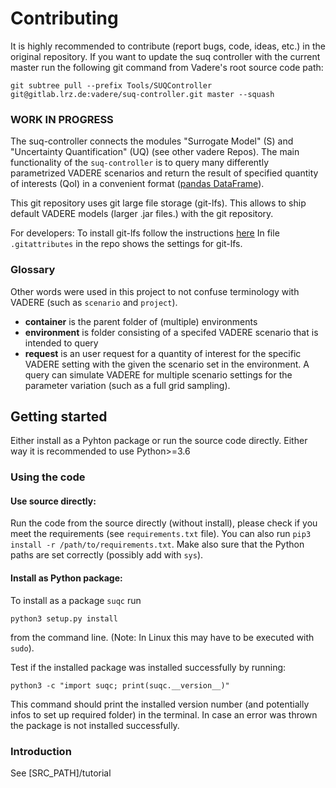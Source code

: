 
# Contributing

It is highly recommended to contribute (report bugs, code, ideas, etc.) in the original repository. If you want to update the suq controller with the current master run the following git command from Vadere's root source code path:

```
git subtree pull --prefix Tools/SUQController git@gitlab.lrz.de:vadere/suq-controller.git master --squash
```


### WORK IN PROGRESS

The suq-controller connects the modules "Surrogate Model" (S) and "Uncertainty Quantification" (UQ) (see other vadere Repos). 
The main functionality of the `suq-controller` is to query many differently parametrized VADERE scenarios and 
return the result of specified quantity of interests (QoI) in a convenient format ([pandas DataFrame](https://pandas.pydata.org/pandas-docs/stable/generated/pandas.DataFrame.html)). 


This git repository uses git large file storage (git-lfs). This allows to ship default VADERE models (larger .jar files.)
with the git repository. 

For developers: To install git-lfs follow the instructions [here](https://github.com/git-lfs/git-lfs/wiki/Installation)
In file `.gitattributes` in the repo shows the settings for git-lfs. 


### Glossary

Other words were used in this project to not confuse terminology with VADERE (such as `scenario` and `project`). 

* **container** is the parent folder of (multiple) environments
* **environment** is folder consisting of a specifed VADERE scenario that is intended to query
* **request** is an user request for a quantity of interest for the specific VADERE setting with the given the scenario 
set in the environment. A query can simulate VADERE for multiple scenario settings for the parameter variation 
(such as a full grid sampling).

## Getting started

Either install as a Pyhton package or run the source code directly. Either way it is recommended to use Python>=3.6 

### Using the code



#### Use source directly:

Run the code from the source directly (without install), please check if you meet the requirements (see `requirements.txt` file). You can also run `pip3 install -r /path/to/requirements.txt`. Make also sure that the Python paths are set correctly (possibly add with `sys`). 

#### Install as Python package:

To install as a package `suqc` run 
```
python3 setup.py install
``` 

from the command line. (Note: In Linux this may have to be executed with `sudo`).

Test if the installed package was installed successfully by running:

```
python3 -c "import suqc; print(suqc.__version__)"
```

This command should print the installed version number (and potentially infos to set up required folder) in the terminal. In case an error was thrown the package is 
not installed successfully. 

### Introduction

See [SRC_PATH]/tutorial

